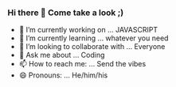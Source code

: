 ### Hi there 👋 Come take a look ;)
- 🔭 I’m currently working on ... JAVASCRIPT
- 🌱 I’m currently learning ... whatever you need
- 👯 I’m looking to collaborate with ... Everyone
- 💬 Ask me about ... Coding
- 📫 How to reach me: ... Send the vibes
- 😄 Pronouns: ... He/him/his


